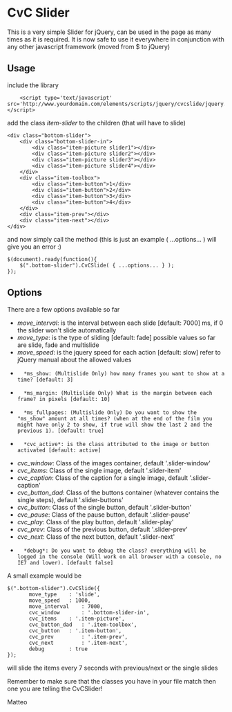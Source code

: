 CvC Slider
=============

This is a very simple Slider for jQuery, can be used in the page as many times as it is required.
It is now safe to use it everywhere in conjunction with any other javascript framework (moved from $ to jQuery)

Usage
-------

include the library

        <script type='text/javascript' src='http://www.yourdomain.com/elements/scripts/jquery/cvcslide/jquery.cvcslide.js'></script>
        
add the class *item-slider* to the children (that will have to slide)

	<div class="bottom-slider">
		<div class="bottom-slider-in">
			<div class="item-picture slider1"></div>
			<div class="item-picture slider2"></div>
			<div class="item-picture slider3"></div>
			<div class="item-picture slider4"></div>
		</div>
		<div class="item-toolbox">
			<div class="item-button">1</div>
			<div class="item-button">2</div>
			<div class="item-button">3</div>
			<div class="item-button">4</div>
		</div>
		<div class="item-prev"></div>
		<div class="item-next"></div>
	</div>
	
and now simply call the method (this is just an example ( ...options... ) will give you an error :)

	$(document).ready(function(){
		$(".bottom-slider").CvCSlide( { ...options... } );
	});
	

Options
-------

There are a few options available so far

* 	*move_interval*: is the interval between each slide [default: 7000] ms, if 0 the slider won't slide automatically
*	*move_type*: is the type of sliding [default: fade] possible values so far are slide, fade and multislide
* 	*move_speed*: is the jquery speed for each action [default: slow] refer to jQuery manual about the allowed values
*       *ms_show: (Multislide Only) how many frames you want to show at a time? [default: 3]
*       *ms_margin: (Multislide Only) What is the margin between each frame? in pixels [default: 10]
*       *ms_fullpages: (Multislide Only) Do you want to show the "ms_show" amount at all times? (when at the end of the film you might have only 2 to show, if true will show the last 2 and the previous 1). [default: true]
*       *cvc_active*: is the class attributed to the image or button activated [default: active]
*	*cvc_window*: Class of the images container, default '.slider-window'
*	*cvc_items*: Class of the single image, default '.slider-item'
*	*cvc_caption*: Class of the caption for a single image, default '.slider-caption'
*	*cvc_button_dad*: Class of the buttons container (whatever contains the single steps), default '.slider-buttons'
*	*cvc_button*: Class of the single button, default '.slider-button'
*	*cvc_pause*: Class of the pause button, default '.slider-pause'
*	*cvc_play*: Class of the play button, default '.slider-play'
*	*cvc_prev*: Class of the previous button, default '.slider-prev'
*	*cvc_next*: Class of the next button, default '.slider-next'
*       *debug*: Do you want to debug the class? everything will be logged in the console (Will work on all browser with a console, no IE7 and lower). [default false]

A small example would be

	$(".bottom-slider").CvCSlide({
	       move_type 	: 'slide',
	       move_speed 	: 1000,
	       move_interval 	: 7000,
	       cvc_window       : '.bottom-slider-in',
	       cvc_items	: '.item-picture',
	       cvc_button_dad	: '.item-toolbox',
	       cvc_button	: '.item-button',
	       cvc_prev	        : '.item-prev',
	       cvc_next	        : '.item-next',
	       debug		: true
	});
	

will slide the items every 7 seconds with previous/next or the single slides

Remember to make sure that the classes you have in your file match then one you are telling the CvCSlider!




Matteo